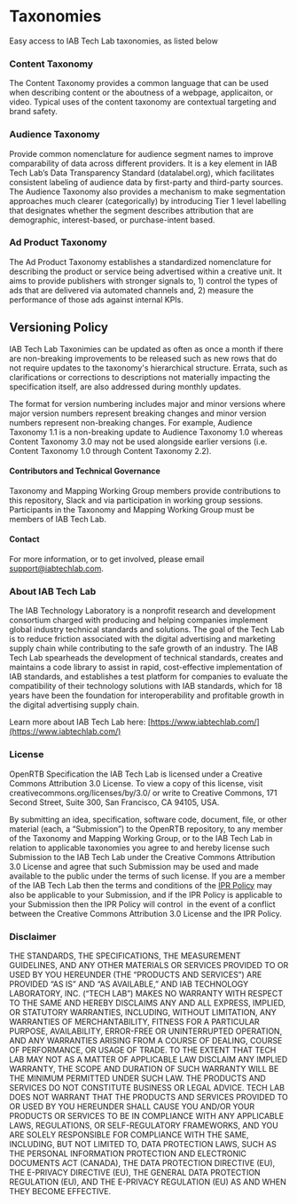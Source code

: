 # Taxonomies
Easy access to IAB Tech Lab taxonomies, as listed below

### Content Taxonomy 
The Content Taxonomy provides a common language that can be used when describing content or the aboutness of a webpage, applicaiton, or video. Typical uses of the content taxonomy are contextual targeting and brand safety.

### Audience Taxonomy 
Provide common nomenclature for audience segment names to improve comparability of data across different providers. It is a key element in IAB Tech Lab’s Data Transparency Standard (datalabel.org), which facilitates consistent labeling of audience data by first-party and third-party sources. The Audience Taxonomy also provides a mechanism to make segmentation approaches much clearer (categorically) by introducing Tier 1 level labelling that designates whether the segment describes attribution that are demographic, interest-based, or purchase-intent based. 

### Ad Product Taxonomy
The Ad Product Taxonomy establishes a standardized nomenclature for describing the product or service being advertised within a creative unit. It aims to provide publishers with stronger signals to, 1) control the types of ads that are delivered via automated channels and, 2) measure the performance of those ads against internal KPIs.


## Versioning Policy

IAB Tech Lab Taxonimies can be updated as often as once a month if there are non-breaking improvements to be released such as new rows that do not require updates to the taxonomy's hierarchical structure. Errata, such as clarifications or corrections to descriptions not materially impacting the specification itself, are also addressed during monthly updates.

The format for version numbering includes major and minor versions where major version numbers represent breaking changes and minor version numbers represent non-breaking changes. For example, Audience Taxonomy 1.1 is a non-breaking update to Audience Taxonomy 1.0 whereas Content Taxonomy 3.0 may not be used alongside earlier versions (i.e. Content Taxonomy 1.0 through Content Taxonomy 2.2).

#### Contributors and Technical Governance

Taxonomy and Mapping Working Group members provide contributions to this repository, Slack and via participation in working group sessions. Participants in the Taxonomy and Mapping Working Group must be members of IAB Tech Lab. 

#### Contact
For more information, or to get involved, please email support@iabtechlab.com.


### About IAB Tech Lab  
The IAB Technology Laboratory is a nonprofit research and development consortium charged with producing and helping companies implement global industry technical standards and solutions. The goal of the Tech Lab is to reduce friction associated with the digital advertising and marketing supply chain while contributing to the safe growth of an industry. The IAB Tech Lab spearheads the development of technical standards, creates and maintains a code library to assist in rapid, cost-effective implementation of IAB standards, and establishes a test platform for companies to evaluate the compatibility of their technology solutions with IAB standards, which for 18 years have been the foundation for interoperability and profitable growth in the digital advertising supply chain.

Learn more about IAB Tech Lab here: [https://www.iabtechlab.com/](https://www.iabtechlab.com/)


### License
OpenRTB Specification the IAB Tech Lab is licensed under a Creative Commons Attribution 3.0 License.   To view a copy of this license, visit creativecommons.org/licenses/by/3.0/ or write to Creative Commons, 171 Second Street, Suite 300, San Francisco, CA 94105, USA.

By submitting an idea, specification, software code, document, file, or other material (each, a “Submission”) to the OpenRTB repository, to any member of the Taxonomy and Mapping Working Group, or to the IAB Tech Lab in relation to applicable taxonomies you agree to and hereby license such Submission to the IAB Tech Lab under the Creative Commons Attribution 3.0 License and agree that such Submission may be used and made available to the public under the terms of such license. If you are a member of the IAB Tech Lab then the terms and conditions of the [IPR Policy](https://iabtechlab.com/ipr-iab-techlab/acknowledge-ipr/) may also be applicable to your Submission, and if the IPR Policy is applicable to your Submission then the IPR Policy will control  in the event of a conflict between the Creative Commons Attribution 3.0 License and the IPR Policy.

### Disclaimer

THE STANDARDS, THE SPECIFICATIONS, THE MEASUREMENT GUIDELINES, AND ANY OTHER MATERIALS OR SERVICES PROVIDED TO OR USED BY YOU HEREUNDER (THE “PRODUCTS AND SERVICES”) ARE PROVIDED “AS IS” AND “AS AVAILABLE,” AND IAB TECHNOLOGY LABORATORY, INC. (“TECH LAB”) MAKES NO WARRANTY WITH RESPECT TO THE SAME AND HEREBY DISCLAIMS ANY AND ALL EXPRESS, IMPLIED, OR STATUTORY WARRANTIES, INCLUDING, WITHOUT LIMITATION, ANY WARRANTIES OF MERCHANTABILITY, FITNESS FOR A PARTICULAR PURPOSE, AVAILABILITY, ERROR-FREE OR UNINTERRUPTED OPERATION, AND ANY WARRANTIES ARISING FROM A COURSE OF DEALING, COURSE OF PERFORMANCE, OR USAGE OF TRADE. TO THE EXTENT THAT TECH LAB MAY NOT AS A MATTER OF APPLICABLE LAW DISCLAIM ANY IMPLIED WARRANTY, THE SCOPE AND DURATION OF SUCH WARRANTY WILL BE THE MINIMUM PERMITTED UNDER SUCH LAW. THE PRODUCTS AND SERVICES DO NOT CONSTITUTE BUSINESS OR LEGAL ADVICE. TECH LAB DOES NOT WARRANT THAT THE PRODUCTS AND SERVICES PROVIDED TO OR USED BY YOU HEREUNDER SHALL CAUSE YOU AND/OR YOUR PRODUCTS OR SERVICES TO BE IN COMPLIANCE WITH ANY APPLICABLE LAWS, REGULATIONS, OR SELF-REGULATORY FRAMEWORKS, AND YOU ARE SOLELY RESPONSIBLE FOR COMPLIANCE WITH THE SAME, INCLUDING, BUT NOT LIMITED TO, DATA PROTECTION LAWS, SUCH AS THE PERSONAL INFORMATION PROTECTION AND ELECTRONIC DOCUMENTS ACT (CANADA), THE DATA PROTECTION DIRECTIVE (EU), THE E-PRIVACY DIRECTIVE (EU), THE GENERAL DATA PROTECTION REGULATION (EU), AND THE E-PRIVACY REGULATION (EU) AS AND WHEN THEY BECOME EFFECTIVE.
